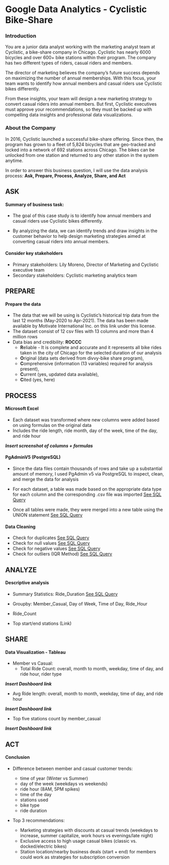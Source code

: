 # Google Data Analytics - Cyclistic Bike-Share

### Introduction

You are a junior data analyst working with the marketing analyst team at Cyclistic, a bike-share company in Chicago. Cyclistic has nearly 6000 bicycles and over 600+ bike stations within their program. The company has two different types of riders, casual riders and members.

The director of marketing believes the company’s future success depends on maximizing the number of annual memberships. With this focus, your team wants to identify how annual members and casual riders use Cyclistic bikes differently. 

From these insights, your team will design a new marketing strategy to convert casual riders into annual members. But first, Cyclistic executives must approve your recommendations, so they must be backed up with compelling data insights and professional data visualizations.

### About the Company

In 2016, Cyclistic launched a successful bike-share offering. Since then, the program has grown to a fleet of 5,824 bicycles that are geo-tracked and locked into a network of 692 stations across Chicago. The bikes can be unlocked from one station and returned to any other station in the system anytime.

In order to answer this business question, I will use the data analysis process: 
**Ask, Prepare, Process, Analyze, Share, and Act**

## ASK

#### Summary of business task:

* The goal of this case study is to identify how annual members and casual riders use Cyclistic bikes differently.

* By analyzing the data, we can identify trends and draw insights in the customer behavior to help design marketing strategies aimed at converting casual riders into annual members.

#### Consider key stakeholders

* Primary stakeholders: Lily Moreno, Director of Marketing and Cyclistic executive team
* Secondary stakeholders: Cyclistic marketing analytics team

## PREPARE

#### Prepare the data

* The data that we will be using is Cyclistic’s historical trip data from the last 12 months (May-2020 to Apr-2021). The data has been made available by Motivate International Inc. on this link under this license.
* The dataset consist of 12 csv files with 13 columns and more than 4 million rows
* Data bias and credibility: **ROCCC** 
  * **R**eliable - It is complete and accurate and it represents all bike rides taken in the city of Chicago for the selected duration of our analysis
  * **O**riginal (data sets derived from divvy-bike share program), 
  * **C**omprehensive (information (13 variables) required for analysis present), 
  * **C**urrent (yes, updated data available), 
  * **C**ited (yes, here)

## PROCESS

#### Microsoft Excel
 
* Each dataset was transformed where new columns were added based on using formulas on the original data 
* Includes the ride length, ride month, day of the week, time of the day, and ride hour

***Insert screenshot of columns + formulas***

#### PgAdminV5 (PostgreSQL)

* Since the data files contain thousands of rows and take up a substantial amount of memory, I used PgAdmin v5 via PostgreSQL to inspect, clean, and merge the data for analysis

* For each dataset, a table was made based on the appropriate data type for each column and the corresponding .csv file was imported [See SQL Query](https://github.com/jokonkwo/GDACert-Bikeshare/blob/main/SQL/Create%20Table%20Query)

* Once all tables were made, they were merged into a new table using the UNION statement [See SQL Query](https://github.com/jokonkwo/GDACert-Bikeshare/blob/main/SQL/Table%20Union%20Query)

#### Data Cleaning

* Check for duplicates [See SQL Query](https://github.com/jokonkwo/GDACert-Bikeshare/blob/main/SQL/Data%20Cleaning%20-%20Duplicates)
* Check for null values [See SQL Query](https://github.com/jokonkwo/GDACert-Bikeshare/blob/main/SQL/Data%20Cleaning%20-%20Null%20Values)
* Check for negative values [See SQL Query](https://github.com/jokonkwo/GDACert-Bikeshare/blob/main/SQL/Data%20Cleaning%20-%20Negative%20Values)
* Check for outliers (IQR Method) [See SQL Query](https://github.com/jokonkwo/GDACert-Bikeshare/blob/main/SQL/Data%20Cleaning%20-%20IQR%20Outliers)

## ANALYZE

#### Descriptive analysis

* Summary Statistics: Ride_Duration [See SQL Query](https://github.com/jokonkwo/GDACert-Bikeshare/blob/main/SQL/Summary%20Statistics) 

* Groupby: Member_Casual, Day of Week, Time of Day, Ride_Hour
* Ride_Count
* Top start/end stations
(Link)
## SHARE

#### Data Visualization - Tableau

* Member vs Casual:
  * Total Ride Count: overall, month to month, weekday, time of day, and ride hour, rider type

***Insert Dashboard link***
  * Avg Ride length: overall, month to month, weekday, time of day, and ride hour

***Insert Dashboard link***
  * Top five stations count by member_casual

***Insert Dashboard link***
## ACT

#### Conclusion

* Difference between member and casual customer trends:
  * time of year (Winter vs Summer)
  * day of the week (weekdays vs weekends)
  * ride hour (8AM, 5PM spikes)
  * time of the day
  * stations used
  * bike type
  * ride duration
 
* Top 3 recommendations:
  * Marketing strategies with discounts at casual trends (weekdays to increase, summer capitalize, work hours vs evenings/late night)
  * Exclusive access to high usage casual bikes (classic vs. docked/electric bikes)
  * Station location/nearby business deals (start + end) for members could work as strategies for subscription conversion
